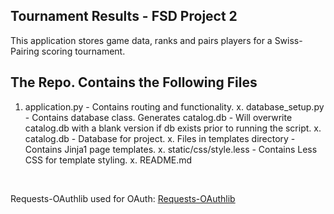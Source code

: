 Tournament Results - FSD Project 2
------------------------------------
<p>This application stores game data, ranks and pairs players for a Swiss-Pairing scoring tournament.</p>

The Repo. Contains the Following Files
-------------------------------------
 1. application.py - Contains routing and functionality.
 x. database_setup.py - Contains database class. Generates catalog.db - Will overwrite catalog.db with a blank version if db exists prior to running the script.
 x. catalog.db - Database for project.
 x. Files in templates directory - Contains Jinja1 page templates.
 x. static/css/style.less - Contains Less CSS for template styling.
 x. README.md

<br>
<p>Requests-OAuthlib used for OAuth: <a href="http://requests-oauthlib.readthedocs.org/en/latest/index.html" target="_blank">Requests-OAuthlib</a></p>